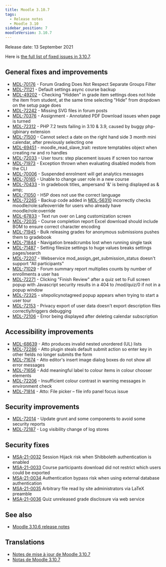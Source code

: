 ```yaml
---
title: Moodle 3.10.7
tags:
  - Release notes
  - Moodle 3.10
sidebar_position: 7
moodleVersion: 3.10.7
---
```

Release date: 13 September 2021

Here is [the full list of fixed issues in 3.10.7](https://tracker.moodle.org/secure/IssueNavigator!executeAdvanced.jspa?jqlQuery=project+%3D+mdl+AND+resolution+%3D+fixed+AND+fixVersion+in+%28%223.10.7%22%29+ORDER+BY+priority+DESC&runQuery=true&clear=true).

## General fixes and improvements

- [MDL-70176](https://tracker.moodle.org/browse/MDL-70176) - Forum Grading Does Not Respect Separate Groups Filter
- [MDL-71121](https://tracker.moodle.org/browse/MDL-71121) - Default settings async course backup
- [MDL-49202](https://tracker.moodle.org/browse/MDL-49202) - Checking "Hidden" in grade item settings does not hide the item from student, at the same time selecting "Hide" from dropdown on the setup page does
- [MDL-72242](https://tracker.moodle.org/browse/MDL-72242) - Missing SVG files in forum posts
- [MDL-70376](https://tracker.moodle.org/browse/MDL-70376) - Assignment - Annotated PDF Download issues when page is turned
- [MDL-72312](https://tracker.moodle.org/browse/MDL-72312) - PHP 7.2 tests failing in 3.10 & 3.9, caused by buggy php-igbinary extension
- [MDL-71500](https://tracker.moodle.org/browse/MDL-71500) - Cannot select a date on the right hand side 3 month mini calendar, after previously selecting one
- [MDL-69451](https://tracker.moodle.org/browse/MDL-69451) - moodle_read_slave_trait: restore temptables object when creating rw and ro handles
- [MDL-72033](https://tracker.moodle.org/browse/MDL-72033) - User tours: step placement issues if screen too narrow
- [MDL-71973](https://tracker.moodle.org/browse/MDL-71973) - Exception thrown when evaluating disabled models from the CLI
- [MDL-70006](https://tracker.moodle.org/browse/MDL-70006) - Suspended enrolment will get analytics messages
- [MDL-70165](https://tracker.moodle.org/browse/MDL-70165) - Unable to change user role in a new course
- [MDL-70433](https://tracker.moodle.org/browse/MDL-70433) - In gradebook titles, ampersand '&' is being displayed as & amp;
- [MDL-71050](https://tracker.moodle.org/browse/MDL-71050) - H5P does not use the correct language
- [MDL-72265](https://tracker.moodle.org/browse/MDL-72265) - Backup code added in [MDL-56310](https://tracker.moodle.org/browse/MDL-56310) incorrectly checks moodle/role:safeoverride for users who already have moodle/role:override
- [MDL-67833](https://tracker.moodle.org/browse/MDL-67833) - Text run over on Lang customization screen
- [MDL-72035](https://tracker.moodle.org/browse/MDL-72035) - Course completion report Excel download should include BOM to ensure correct character encoding
- [MDL-71945](https://tracker.moodle.org/browse/MDL-71945) - Bulk releasing grades for anonymous submissions pushes them to gradebook
- [MDL-71844](https://tracker.moodle.org/browse/MDL-71844) - Navigation breadcrumbs lost when running single task
- [MDL-71487](https://tracker.moodle.org/browse/MDL-71487) - Setting filesize settings to huge values breaks settings pages/search
- [MDL-72207](https://tracker.moodle.org/browse/MDL-72207) - Webservice mod_assign_get_submission_status doesn't support "All participants"
- [MDL-71029](https://tracker.moodle.org/browse/MDL-71029) - Forum summary report multiplies counts by number of enrollments a user has
- [MDL-72271](https://tracker.moodle.org/browse/MDL-72271) - Clicking "Finish Review" after a quiz set to Full screen popup with Javascript security results in a 404 to /mod/quiz/0 if not in a popup window
- [MDL-72325](https://tracker.moodle.org/browse/MDL-72325) - sitepolicynotagreed popup appears when trying to start a user tour
- [MDL-72153](https://tracker.moodle.org/browse/MDL-72153) - Privacy export of user data doesn't export description files correctly/triggers debugging
- [MDL-72106](https://tracker.moodle.org/browse/MDL-72106) - Error being displayed after deleting calendar subscription

## Accessibility improvements

- [MDL-68639](https://tracker.moodle.org/browse/MDL-68639) - Atto produces invalid nested unordered (UL) lists
- [MDL-72286](https://tracker.moodle.org/browse/MDL-72286) - Atto plugin steals default submit action so enter key in other fields no longer submits the form
- [MDL-71674](https://tracker.moodle.org/browse/MDL-71674) - Atto editor's insert image dialog boxes do not show all error messages
- [MDL-71656](https://tracker.moodle.org/browse/MDL-71656) - Add meaningful label to colour items in colour chooser elements
- [MDL-72206](https://tracker.moodle.org/browse/MDL-72206) - Insufficient colour contrast in warning messages in environment check
- [MDL-71814](https://tracker.moodle.org/browse/MDL-71814) - Atto: File picker – file info panel focus issue

## Security improvements

- [MDL-72014](https://tracker.moodle.org/browse/MDL-72014) - Update grunt and some components to avoid some security reports
- [MDL-72187](https://tracker.moodle.org/browse/MDL-72187) - Log visibility change of log stores

## Security fixes

- [MSA-21-0032](https://moodle.org/mod/forum/discuss.php?d=427103) Session Hijack risk when Shibboleth authentication is enabled
- [MSA-21-0033](https://moodle.org/mod/forum/discuss.php?d=427104) Course participants download did not restrict which users could be exported
- [MSA-21-0034](https://moodle.org/mod/forum/discuss.php?d=427105) Authentication bypass risk when using external database authentication
- [MSA-21-0035](https://moodle.org/mod/forum/discuss.php?d=427106) Arbitrary file read by site administrators via LaTeX preamble
- [MSA-21-0036](https://moodle.org/mod/forum/discuss.php?d=427107) Quiz unreleased grade disclosure via web service

## See also

- [Moodle 3.10.6 release notes](/general/releases/3.10/3.10.6)

## Translations

- [Notes de mise à jour de Moodle 3.10.7](https://docs.moodle.org/fr/Notes_de_mise_à_jour_de_Moodle_3.10.7)
- [Notas de Moodle 3.10.7](https://docs.moodle.org/es/Notas_de_Moodle_3.10.7)

